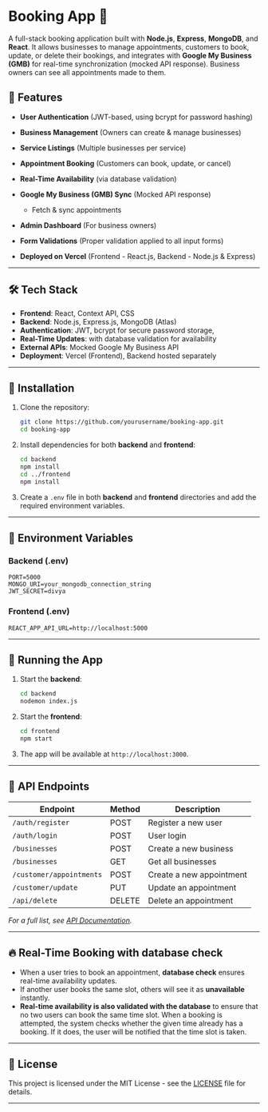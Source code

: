 
# Booking App 📅

A full-stack booking application built with **Node.js**, **Express**, **MongoDB**, and **React**. It allows businesses to manage appointments, customers to book, update, or delete their bookings, and integrates with **Google My Business (GMB)** for real-time synchronization (mocked API response). Business owners can see all appointments made to them.

## 🚀 Features
- **User Authentication** (JWT-based, using bcrypt for password hashing)  
- **Business Management** (Owners can create & manage businesses)  
- **Service Listings** (Multiple businesses per service)  
- **Appointment Booking** (Customers can book, update, or cancel)  
- **Real-Time Availability** (via  database validation)  
- **Google My Business (GMB) Sync** (Mocked API response)    
  - Fetch & sync appointments  
  
- **Admin Dashboard** (For business owners)  
- **Form Validations** (Proper validation applied to all input forms)  
- **Deployed on Vercel** (Frontend - React.js, Backend - Node.js & Express)

---

## 🛠 Tech Stack
- **Frontend**: React, Context API, CSS  
- **Backend**: Node.js, Express.js, MongoDB (Atlas)  
- **Authentication**: JWT, bcrypt for secure password storage, 
- **Real-Time Updates**: with database validation for availability 
- **External APIs**: Mocked Google My Business API  
- **Deployment**: Vercel (Frontend), Backend hosted separately

---

## 🔧 Installation
1. Clone the repository:  
   ```bash
   git clone https://github.com/yourusername/booking-app.git
   cd booking-app
   ```

2. Install dependencies for both **backend** and **frontend**:  
   ```bash
   cd backend
   npm install
   cd ../frontend
   npm install
   ```

3. Create a `.env` file in both **backend** and **frontend** directories and add the required environment variables.

---

## 🔑 Environment Variables

### **Backend (.env)**  
```
PORT=5000  
MONGO_URI=your_mongodb_connection_string  
JWT_SECRET=divya  

```

### **Frontend (.env)**  
```
REACT_APP_API_URL=http://localhost:5000  

```

---

## 🚀 Running the App
1. Start the **backend**:  
   ```bash
   cd backend  
   nodemon index.js
   ```

2. Start the **frontend**:  
   ```bash
   cd frontend  
   npm start  
   ```

3. The app will be available at `http://localhost:3000`.

---

## 📡 API Endpoints

| Endpoint                 | Method | Description                  |
|--------------------------|--------|------------------------------|
| `/auth/register`         | POST   | Register a new user         |
| `/auth/login`            | POST   | User login                  |
| `/businesses`            | POST   | Create a new business       |
| `/businesses`            | GET    | Get all businesses          |
| `/customer/appointments` | POST   | Create a new appointment    |
| `/customer/update`       | PUT    | Update an appointment       |
| `/api/delete`            | DELETE | Delete an appointment       |

_For a full list, see [API Documentation](./API_DOCS.md)._

---

## 🔥 Real-Time Booking with **database check**
- When a user tries to book an appointment, **database check** ensures real-time availability updates.
- If another user books the same slot, others will see it as **unavailable** instantly.
- **Real-time availability is also validated with the database** to ensure that no two users can book the same time slot. When a booking is attempted, the system checks whether the given time already has a booking. If it does, the user will be notified that the time slot is taken.

---

## 📜 License  
This project is licensed under the MIT License - see the [LICENSE](LICENSE) file for details.

---


